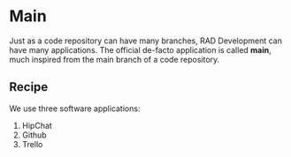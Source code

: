 # Main

Just as a code repository can have many branches,
RAD Development can have many applications.
The official de-facto application is called **main**,
much inspired from the main branch of a code repository.

## Recipe

We use three software applications:

1. HipChat
2. Github
3. Trello

